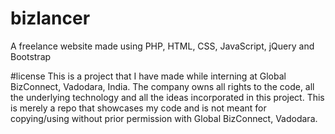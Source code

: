 # bizlancer
A freelance website made using PHP, HTML, CSS, JavaScript, jQuery and Bootstrap

#license
This is a project that I have made while interning at Global BizConnect, Vadodara, India.
The company owns all rights to the code, all the underlying technology and all the ideas incorporated in this project.
This is merely a repo that showcases my code and is not meant for copying/using without prior permission with Global BizConnect, Vadodara.
